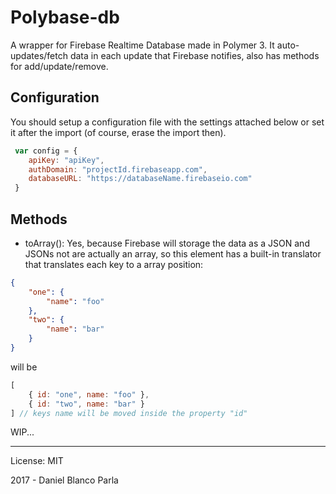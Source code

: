 # Polybase-db
A wrapper for Firebase Realtime Database made in Polymer 3.
It auto-updates/fetch data in each update that Firebase notifies, also has methods for add/update/remove.

## Configuration
You should setup a configuration file with the settings attached below or set it after the import (of course, erase the import then).

```javascript
 var config = {
    apiKey: "apiKey",
    authDomain: "projectId.firebaseapp.com",
    databaseURL: "https://databaseName.firebaseio.com"
 }
 ````

## Methods

- toArray(): Yes, because Firebase will storage the data as a JSON and JSONs not are actually an array, so this element has a built-in translator that translates each key to a array position:
```json
{
    "one": {
        "name": "foo"
    },
    "two": {
        "name": "bar"
    }
}
```

will be

```javascript
[
    { id: "one", name: "foo" },
    { id: "two", name: "bar" }
] // keys name will be moved inside the property "id"
```

WIP...

---
License: MIT

2017 - Daniel Blanco Parla